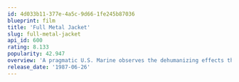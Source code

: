 ```yaml
---
id: 4d033b11-377e-4a5c-9d66-1fe245b87036
blueprint: film
title: 'Full Metal Jacket'
slug: full-metal-jacket
api_id: 600
rating: 8.133
popularity: 42.947
overview: 'A pragmatic U.S. Marine observes the dehumanizing effects the U.S.-Vietnam War has on his fellow recruits from their brutal boot camp training to the bloody street fighting in Hue.'
release_date: '1987-06-26'
---
```

